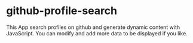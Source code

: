 # github-profile-search
This App search profiles on github and generate 
dynamic content with JavaScript. You can modify and 
add more data to be displayed if you like.
